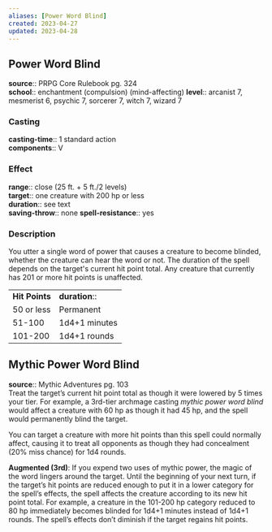 ```yaml
---
aliases: [Power Word Blind]
created: 2023-04-27
updated: 2023-04-28
---
```


## Power Word Blind

**source**:: PRPG Core Rulebook pg. 324  
**school**:: enchantment (compulsion) (mind-affecting)
**level**:: arcanist 7, mesmerist 6, psychic 7, sorcerer 7, witch 7, wizard 7

### Casting

**casting-time**:: 1 standard action  
**components**:: V

### Effect

**range**:: close (25 ft. + 5 ft./2 levels)  
**target**:: one creature with 200 hp or less  
**duration**:: see text  
**saving-throw**:: none
**spell-resistance**:: yes

### Description

You utter a single word of power that causes a creature to become blinded, whether the creature can hear the word or not. The duration of the spell depends on the target's current hit point total. Any creature that currently has 201 or more hit points is unaffected.  
  

|                |               |
|----------------|---------------|
| **Hit Points** | **duration**::  |
| 50 or less     | Permanent     |
| 51-100         | 1d4+1 minutes |
| 101-200        | 1d4+1 rounds  |

## Mythic Power Word Blind

**source**:: Mythic Adventures pg. 103  
Treat the target’s current hit point total as though it were lowered by 5 times your tier. For example, a 3rd-tier archmage casting *mythic power word blind* would affect a creature with 60 hp as though it had 45 hp, and the spell would permanently blind the target.  
  
You can target a creature with more hit points than this spell could normally affect, causing it to treat all opponents as though they had concealment (20% miss chance) for 1d4 rounds.  
  
**Augmented (3rd)**: If you expend two uses of mythic power, the magic of the word lingers around the target. Until the beginning of your next turn, if the target’s hit points are reduced enough to put it in a lower category for the spell’s effects, the spell affects the creature according to its new hit point total. For example, a creature in the 101-200 hp category reduced to 80 hp immediately becomes blinded for 1d4+1 minutes instead of 1d4+1 rounds. The spell’s effects don’t diminish if the target regains hit points.
